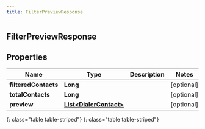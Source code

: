 ```yaml
---
title: FilterPreviewResponse
---
```

## FilterPreviewResponse


## Properties

| Name | Type | Description | Notes |
| ------------ | ------------- | ------------- | ------------- |
| **filteredContacts** | **Long** |  |  [optional] |
| **totalContacts** | **Long** |  |  [optional] |
| **preview** | [**List&lt;DialerContact&gt;**](DialerContact.html) |  |  [optional] |
{: class="table table-striped"}
{: class="table table-striped"}


